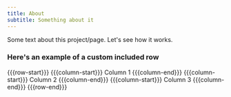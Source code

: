 ```yaml
---
title: About
subtitle: Something about it
---
```


Some text about this project/page. Let's see how it works.

### Here's an example of a custom included row
{{{row-start}}}
{{{column-start}}}
Column 1
{{{column-end}}}
{{{column-start}}}
Column 2
{{{column-end}}}
{{{column-start}}}
Column 3
{{{column-end}}}
{{{row-end}}}